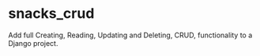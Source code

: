 # snacks_crud
Add full Creating, Reading, Updating and Deleting, CRUD, functionality to a Django project.
